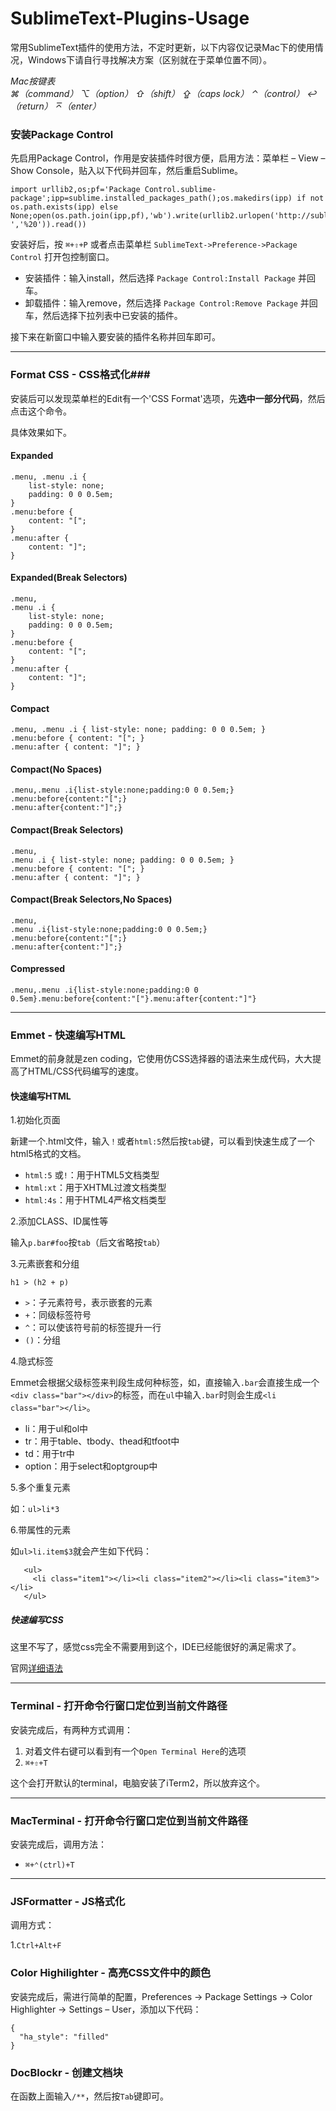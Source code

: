 SublimeText-Plugins-Usage
=========================

常用SublimeText插件的使用方法，不定时更新，以下内容仅记录Mac下的使用情况，Windows下请自行寻找解决方案（区别就在于菜单位置不同）。  

*Mac按键表*   
    *⌘（command）*   *⌥（option）*    *⇧（shift）*    *⇪（caps lock）*   *⌃（control）*    *↩（return）*    *⌅（enter）*


### 安装Package Control ###
先启用Package Control，作用是安装插件时很方便，启用方法：菜单栏 – View – Show Console，贴入以下代码并回车，然后重启Sublime。 

   	import urllib2,os;pf='Package Control.sublime-package';ipp=sublime.installed_packages_path();os.makedirs(ipp) if not os.path.exists(ipp) else None;open(os.path.join(ipp,pf),'wb').write(urllib2.urlopen('http://sublime.wbond.net/'+pf.replace(' ','%20')).read())  
   
安装好后，按 `⌘+⇧+P` 或者点击菜单栏 `SublimeText->Preference->Package Control` 打开包控制窗口。

  - 安装插件：输入install，然后选择 `Package Control:Install Package` 并回车。
  - 卸载插件：输入remove，然后选择 `Package Control:Remove Package` 并回车，然后选择下拉列表中已安装的插件。

接下来在新窗口中输入要安装的插件名称并回车即可。

---

### Format CSS - CSS格式化###
安装后可以发现菜单栏的Edit有一个'CSS Format'选项，先**选中一部分代码**，然后点击这个命令。   

具体效果如下。

#### Expanded ####
```
.menu, .menu .i {
	list-style: none;
	padding: 0 0 0.5em;
}
.menu:before {
	content: "[";
}
.menu:after {
	content: "]";
}
```
#### Expanded(Break Selectors) ####
```
.menu,
.menu .i {
	list-style: none;
	padding: 0 0 0.5em;
}
.menu:before {
	content: "[";
}
.menu:after {
	content: "]";
}
```
#### Compact ####
```
.menu, .menu .i { list-style: none; padding: 0 0 0.5em; }
.menu:before { content: "["; }
.menu:after { content: "]"; }
```
#### Compact(No Spaces) ####
```
.menu,.menu .i{list-style:none;padding:0 0 0.5em;}
.menu:before{content:"[";}
.menu:after{content:"]";}
```
#### Compact(Break Selectors) ####
```
.menu,
.menu .i { list-style: none; padding: 0 0 0.5em; }
.menu:before { content: "["; }
.menu:after { content: "]"; }
```
#### Compact(Break Selectors,No Spaces) ####
```
.menu,
.menu .i{list-style:none;padding:0 0 0.5em;}
.menu:before{content:"[";}
.menu:after{content:"]";}
```
#### Compressed ####
```
.menu,.menu .i{list-style:none;padding:0 0 0.5em}.menu:before{content:"["}.menu:after{content:"]"}
```
---
### Emmet - 快速编写HTML ###
Emmet的前身就是zen coding，它使用仿CSS选择器的语法来生成代码，大大提高了HTML/CSS代码编写的速度。

#### 快速编写HTML ####
1.初始化页面

新建一个.html文件，输入`！`或者`html:5`然后按`tab`键，可以看到快速生成了一个html5格式的文档。   

*  `html:5` 或`!`：用于HTML5文档类型
*  `html:xt`：用于XHTML过渡文档类型
*  `html:4s`：用于HTML4严格文档类型

2.添加CLASS、ID属性等   

输入`p.bar#foo`按`tab`（后文省略按`tab`）

3.元素嵌套和分组

`h1 > (h2 + p)`

*  `>`：子元素符号，表示嵌套的元素
*  `+`：同级标签符号
*  `^`：可以使该符号前的标签提升一行
*  `()`：分组

4.隐式标签

Emmet会根据父级标签来判段生成何种标签，如，直接输入`.bar`会直接生成一个`<div class="bar"></div>`的标签，而在`ul`中输入`.bar`时则会生成`<li class="bar"></li>`。

*  li：用于ul和ol中
*  tr：用于table、tbody、thead和tfoot中
*  td：用于tr中
*  option：用于select和optgroup中

5.多个重复元素

如：`ul>li*3`   

6.带属性的元素

如`ul>li.item$3`就会产生如下代码：   
```
   <ul>		
     <li class="item1"></li><li class="item2"></li><li class="item3"></li>
   </ul>   
```

##### 快速编写CSS ######
这里不写了，感觉css完全不需要用到这个，IDE已经能很好的满足需求了。


官网[详细语法](http://docs.emmet.io/cheat-sheet/)

---

### Terminal - 打开命令行窗口定位到当前文件路径 ###
安装完成后，有两种方式调用：

  1. 对着文件右键可以看到有一个`Open Terminal Here`的选项   
  1. `⌘+⇧+T`  

这个会打开默认的terminal，电脑安装了iTerm2，所以放弃这个。

---

### MacTerminal - 打开命令行窗口定位到当前文件路径 ###
安装完成后，调用方法：
- `⌘+⌃(ctrl)+T`

---

### JSFormatter - JS格式化 ###
调用方式：

  1.`Ctrl+Alt+F`

### Color Highilighter - 高亮CSS文件中的颜色
安装完成后，需进行简单的配置，Preferences → Package Settings → Color Highlighter → Settings – User，添加以下代码：
```
{
  "ha_style": "filled"
}
```

### DocBlockr - 创建文档块
在函数上面输入`/**`，然后按`Tab`键即可。
